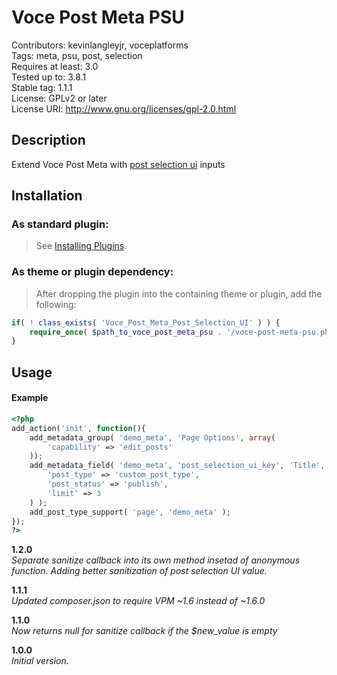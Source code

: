 Voce Post Meta PSU
==================

Contributors: kevinlangleyjr, voceplatforms  
Tags: meta, psu, post, selection  
Requires at least: 3.0  
Tested up to: 3.8.1  
Stable tag: 1.1.1  
License: GPLv2 or later  
License URI: http://www.gnu.org/licenses/gpl-2.0.html

## Description
Extend Voce Post Meta with [post selection ui](http://github.com/voceconnect/post-selection-ui) inputs

## Installation

### As standard plugin:
> See [Installing Plugins](http://codex.wordpress.org/Managing_Plugins#Installing_Plugins).

### As theme or plugin dependency:
> After dropping the plugin into the containing theme or plugin, add the following:
```php
if( ! class_exists( 'Voce_Post_Meta_Post_Selection_UI' ) ) {
	require_once( $path_to_voce_post_meta_psu . '/voce-post-meta-psu.php' );
}
```

## Usage

#### Example

```php
<?php
add_action('init', function(){
	add_metadata_group( 'demo_meta', 'Page Options', array(
		'capability' => 'edit_posts'
	));
	add_metadata_field( 'demo_meta', 'post_selection_ui_key', 'Title', 'psu', array(
		'post_type' => 'custom_post_type',
		'post_status' => 'publish',
		'limit' => 3
	) );
	add_post_type_support( 'page', 'demo_meta' );
});
?>
```

**1.2.0**  
*Separate sanitize callback into its own method insetad of anonymous function. Adding better sanitization of post selection UI value.*

**1.1.1**  
*Updated composer.json to require VPM ~1.6 instead of ~1.6.0*

**1.1.0**  
*Now returns null for sanitize callback if the $new_value is empty*

**1.0.0**  
*Initial version.*